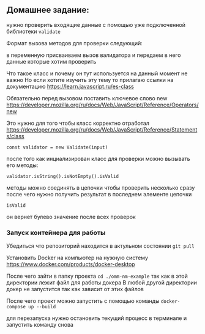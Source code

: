## Домашнее задание:

нужно проверить входящие данные с помощью уже подключенной библиотеки `validate`

Формат вызова методов для проверки следующий:

в переменную присваиваем вызов валидатора и передаем в него
данные которые хотим проверить

Что такое класс и почему он тут используется на данный момент не важно
Но если хотите изучить эту тему то прилагаю ссылки на документацию
https://learn.javascript.ru/es-class

Обязательно перед вызовом поставить ключевое слово new
https://developer.mozilla.org/ru/docs/Web/JavaScript/Reference/Operators/new

Это нужно для того чтобы класс корректно отработал
https://developer.mozilla.org/ru/docs/Web/JavaScript/Reference/Statements/class

`const validator = new Validate(input)`

после того как инциализирован класс для проверки можно вызывать его методы:

`validator.isString().isNotEmpty().isValid`

методы можно соединять в цепочки чтобы проверить несколько сразу
после чего нужно получить результат в последнем элементе цепочки

`isValid`

он вернет булево значение после всех проверок


### Запуск контейнера для работы

Убедиться что репозиторий находится в актульном состоянии
`git pull`

Установить Docker на компьютер на нужную систему
https://www.docker.com/products/docker-desktop

После чего зайти в папку проекта
`cd ./omm-nm-example` так как в этой директории лежит файл для работы докера
В любой другой директории докер не запустится так как зависит от этих файлов

После чего проект можно запустить с помощью команды
`docker-compose up --build`

для перезапуска нужно остановить текущий процесс в терминале и запустить команду снова
